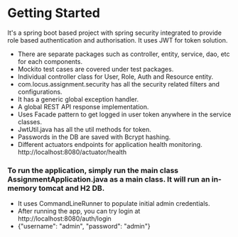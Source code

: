 # Getting Started

It's a spring boot based project with spring security integrated to provide role based authentication and authorisation.
It uses JWT for token solution.

* There are separate packages such as controller, entity, service, dao, etc for each components.
* Mockito test cases are covered under test packages.
* Individual controller class for User, Role, Auth and Resource entity.
* com.locus.assignment.security has all the security related filters and configurations.
* It has a generic global exception handler.
* A global REST API response implementation.
* Uses Facade pattern to get logged in user token anywhere in the service classes.
* JwtUtil.java has all the util methods for token.
* Passwords in the DB are saved with Bcrypt hashing.
* Different actuators endpoints for application health monitoring.
http://localhost:8080/actuator/health

### To run the application, simply run the main class AssignmentApplication.java as a main class. It will run an in-memory tomcat and H2 DB.

* It uses CommandLineRunner to populate initial admin credentials.
* After running the app, you can try login at http://localhost:8080/auth/login
* {"username": "admin", 
"password": "admin"}
